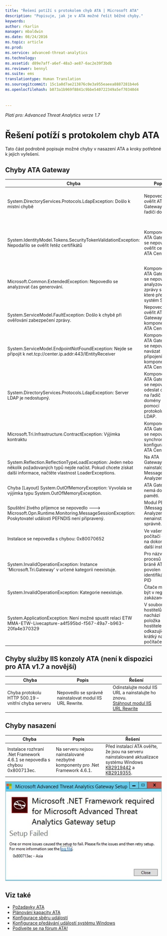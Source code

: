 ```yaml
---
title: "Řešení potíží s protokolem chyb ATA | Microsoft ATA"
description: "Popisuje, jak je v ATA možné řešit běžné chyby."
keywords: 
author: rkarlin
manager: mbaldwin
ms.date: 08/24/2016
ms.topic: article
ms.prod: 
ms.service: advanced-threat-analytics
ms.technology: 
ms.assetid: d89e7aff-a6ef-48a3-ae87-6ac2e39f3bdb
ms.reviewer: bennyl
ms.suite: ems
translationtype: Human Translation
ms.sourcegitcommit: 15c1a0d7ae213876c0e3a955eaeea8887281b4e6
ms.openlocfilehash: b073a1b969f8841c9bbe540722349a5ef70340d4


---
```


*Platí pro: Advanced Threat Analytics verze 1.7*



# Řešení potíží s protokolem chyb ATA
Tato část podrobně popisuje možné chyby v nasazení ATA a kroky potřebné k jejich vyřešení.
## Chyby ATA Gateway
|Chyba|Popis|Řešení|
|-------------|----------|---------|
|System.DirectoryServices.Protocols.LdapException: Došlo k místní chybě|Nepovedlo se ověřit ATA Gateway na řadiči domény.|1. Ověřte, že záznam DNS řadiče domény je na serveru DNS správně nakonfigurovaný. <br>2. Ověřte, že čas komponenty ATA Gateway je synchronizovaný s časem řadiče domény.|
|System.IdentityModel.Tokens.SecurityTokenValidationException: Nepodařilo se ověřit řetěz certifikátů|Komponentě ATA Gateway se nepovedlo ověřit certifikát ATA Center.|1. Ověřte, že certifikát kořenové certifikační autority je nainstalovaný do úložiště certifikátů důvěryhodné certifikační autority v komponentě ATA Gateway. <br>2. Ověřte, že seznam odvolaných certifikátů (CRL) je dostupný a že jde provést ověření odvolání certifikátu.|
|Microsoft.Common.ExtendedException: Nepovedlo se analyzovat čas generování.|Komponentě ATA Gateway se nepovedlo analyzovat zprávy syslog, které předal systém SIEM.|Ověřte, že systém SIEM je nakonfigurovaný pro předávání zpráv v jednom z formátů, které podporuje ATA.|
|System.ServiceModel.FaultException: Došlo k chybě při ověřování zabezpečení zprávy.|Nepovedlo se ověřit ATA Gateway v komponentě ATA Center.|Ověřte, že čas komponenty ATA Gateway je synchronizovaný s časem komponenty ATA Center.|
|System.ServiceModel.EndpointNotFoundException: Nejde se připojit k net.tcp://center.ip.addr:443/IEntityReceiver|Komponentě ATA Gateway se nepovedlo navázat připojení ke komponentě ATA Center.|Zkontrolujte správnost nastavení sítě a ověřte, že síťové připojení mezi ATA Gateway a ATA Center je aktivní.|
|System.DirectoryServices.Protocols.LdapException: Server LDAP je nedostupný.|Komponentě ATA Gateway se nepovedlo odeslat dotaz na řadič domény pomocí protokolu LDAP.|1. Ověřte, že uživatelský účet, který ATA používá pro připojení k doméně Active Directory, má ke všem objektům ve stromové struktuře Active Directory přístup pro čtení. <br>2. Ověřte, že řadič domény nemá zesílené zabezpečení, které by zabraňovalo dotazům LDAP od uživatelského účtu, který používá ATA.|
|Microsoft.Tri.Infrastructure.ContractException: Výjimka kontraktu|Komponentě ATA Gateway se nepovedlo synchronizovat konfiguraci z ATA Center.|Dokončete konfiguraci ATA Gateway v ATA Console.|
|System.Reflection.ReflectionTypeLoadException: Jeden nebo několik požadovaných typů nejde načíst. Pokud chcete získat další informace, načtěte vlastnost LoaderExceptions.|Na ATA Gateway je nainstalovaný Message Analyzer.| Odinstalujte Message Analyzer.|
|Chyba [Layout] System.OutOfMemoryException: Vyvolala se výjimka typu System.OutOfMemoryException.|ATA Gateway nemá dost paměti.|Zvětšete velikost dostupné paměti na řadiči domény.|
|Spuštění živého příjemce se nepovedlo ---> Microsoft.Opn.Runtime.Monitoring.MessageSessionException: Poskytovatel události PEFNDIS není připravený.|Modul PEF (Message Analyzer) se nenainstaloval správně.|Pokud používáte Hyper-V, zkuste upgradovat integrační služby Hyper-V, nebo se se žádostí o alternativní řešení obraťte na podporu.|
|Instalace se nepovedla s chybou: 0x80070652|Ve vašem počítači čekají na dokončení další instalace.|Počkejte na dokončení ostatních instalací a v případě potřeby restartujte počítač.|
|System.InvalidOperationException: Instance 'Microsoft.Tri.Gateway' v určené kategorii neexistuje.|Pro názvy procesů v bráně ATA byl povolen identifikátor PID|PID v názvech procesů zakážete pomocí [KB281884](https://support.microsoft.com/en-us/kb/281884)|
|System.InvalidOperationException: Kategorie neexistuje.|Čítače můžou být v registru zakázané|Čítače výkonu znovu sestavíte pomocí [KB2554336](https://support.microsoft.com/en-us/kb/2554336)|
|System.ApplicationException: Není možné spustit relaci ETW MMA-ETW-Livecapture-a4f595bd-f567-49a7-b963-20fa4e370329|V souboru hostitelů se nachází položka hostitele odkazující na krátký název počítače|Odeberte položku hostitele ze souboru C:\Windows\System32\drivers\etc\HOSTS nebo ji změňte na FQDN.|


## Chyby služby IIS konzoly ATA (není k dispozici pro ATA v1.7 a novější)
|Chyba|Popis|Řešení|
|-------------|----------|---------|
|Chyba protokolu HTTP 500.19 – vnitřní chyba serveru|Nepovedlo se správně nainstalovat modul IIS URL Rewrite.|Odinstalujte modul IIS URL a nainstalujte ho znovu.<br>[Stáhnout modul IIS URL Rewrite](http://go.microsoft.com/fwlink/?LinkID=615137)|

## Chyby nasazení
|Chyba|Popis|Řešení|
|-------------|----------|---------|
|Instalace rozhraní .Net Framework 4.6.1 se nepovedla s chybou 0x800713ec.|Na serveru nejsou nainstalované nezbytné komponenty pro .Net Framework 4.6.1. |Před instalací ATA ověřte, že jsou na serveru nainstalované aktualizace systému Windows [KB2919442](https://www.microsoft.com/download/details.aspx?id=42135) a [KB2919355](https://support.microsoft.com/kb/2919355).|

![Obrázek chyby instalace .NET ATA](media/netinstallerror.png)


## Viz také
- [Požadavky ATA](/advanced-threat-analytics/plan-design/ata-prerequisites)
- [Plánování kapacity ATA](/advanced-threat-analytics/plan-design/ata-capacity-planning)
- [Konfigurace sběru událostí](/advanced-threat-analytics/deploy-use/configure-event-collection)
- [Konfigurace předávání událostí systému Windows](/advanced-threat-analytics/deploy-use/configure-event-collection#configuring-windows-event-forwarding)
- [Podívejte se na fórum ATA!](https://social.technet.microsoft.com/Forums/security/home?forum=mata)



<!--HONumber=Aug16_HO5-->


